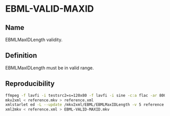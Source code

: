 # EBML-VALID-MAXID

## Name

EBMLMaxIDLength validity.

## Definition

EBMLMaxIDLength must be in valid range.

## Reproducibility

```sh
ffmpeg -f lavfi -i testsrc2=s=120x80 -f lavfi -i sine -c:a flac -ar 8000 -vframes 2 -c:v ffv1 -level 3 -c:a flac -g 1 -y reference.mkv
mkv2xml < reference.mkv > reference.xml
xmlstarlet ed -L --update /mkv2xml/EBML/EBMLMaxIDLength -v 5 reference.xml
xml2mkv < reference.xml > EBML-VALID-MAXID.mkv
```
